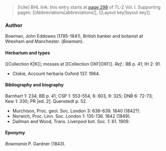 > [!cite] BHL link: this entry starts at [page 298](https://www.biodiversitylibrary.org/item/103414#page/346/mode/1up) of TL-2 Vol. I.
> Supporting pages: [[Abbreviations|abbreviations]], [[Layout key|layout key]].

### Author

Bowman, John Eddowes (1785-1841), British banker and botanist at Wrexham and Manchester. (*Bowman*).

#### Herbarium and types

[[Collection K|K]]; mosses at [[Collection OXF|OXF]].
*Ref*.: BB p. 41; IH 2: 91.
- Clokie, Account herbaria Oxford 137. 1964.

#### Bibliography and biography

Barnhart 1: 234; BB p. 41; CSP 1: 553-554, 6: 603, 9: 325; DNB 6: 72-73; Kew 1: 330; PR \[ed. 2\]. Quenstedt p. 52.
- Murchison, Proc. geol. Soc. London 3: 638-639. 1840 (1842?).
- Norwich, Proc. Linn. Soc. London 1: 135-136. 1842 (1849).
- Dallman and Wood, Trans. Liverpool bot. Soc. 1: 61. 1909.

#### Eponymy

*Bowmania* P. Gardner (1843).

